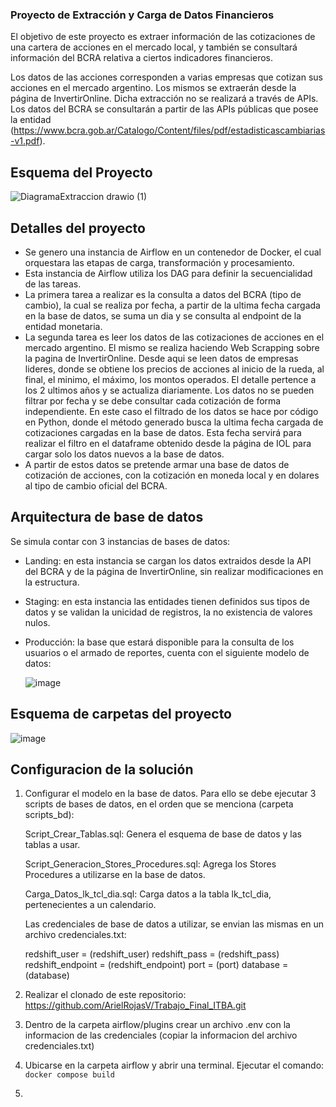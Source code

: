### Proyecto de Extracción y Carga de Datos Financieros

El objetivo de este proyecto es extraer información de las cotizaciones de una cartera de acciones en el mercado local, y también
se consultará información del BCRA relativa a ciertos indicadores financieros.

Los datos de las acciones corresponden a varias empresas que cotizan sus acciones en el mercado argentino. Los mismos se extraerán desde la página de InvertirOnline. Dicha extracción no se realizará a través de APIs.
Los datos del BCRA se consultarán a partir de las APIs públicas que posee la entidad (https://www.bcra.gob.ar/Catalogo/Content/files/pdf/estadisticascambiarias-v1.pdf).

## Esquema del Proyecto

![DiagramaExtraccion drawio (1)](https://github.com/user-attachments/assets/1c35481a-271d-4d80-a213-cfe6167ab9f5)


## Detalles del proyecto

- Se genero una instancia de Airflow en un contenedor de Docker, el cual orquestara las etapas de carga, transformación y procesamiento.
- Esta instancia de Airflow utiliza los DAG para definir la secuencialidad de las tareas.
- La primera tarea a realizar es la consulta a datos del BCRA (tipo de cambio), la cual se realiza por fecha, a partir de la ultima fecha cargada en la base de datos, se suma un dia y se consulta al endpoint de la entidad monetaria.
- La segunda tarea es leer los datos de las cotizaciones de acciones en el mercado argentino. El mismo se realiza haciendo Web Scrapping sobre la pagina de InvertirOnline. Desde aqui se leen datos de empresas lideres, donde se obtiene los precios de acciones al inicio de la rueda, al final, el minimo, el máximo, los montos operados. El detalle pertence a los 2 ultimos años y se actualiza diariamente. Los datos no se pueden filtrar por fecha y se debe consultar cada cotización de forma independiente. En este caso el filtrado de los datos se hace por código en Python, donde el método generado busca la ultima fecha cargada de cotizaciones cargadas en la base de datos. Esta fecha servirá para realizar el filtro en el dataframe obtenido desde la página de IOL para cargar solo los datos nuevos a la base de datos.
- A partir de estos datos se pretende armar una base de datos de cotización de acciones, con la cotización en moneda local y en dolares al tipo de cambio oficial del BCRA.

## Arquitectura de base de datos

Se simula contar con 3 instancias de bases de datos:

- Landing: en esta instancia se cargan los datos extraidos desde la API del BCRA y de la página de InvertirOnline, sin realizar modificaciones en la estructura.
- Staging: en esta instancia las entidades tienen definidos sus tipos de datos y se validan la unicidad de registros, la no existencia de valores nulos.
- Producción: la base que estará disponible para la consulta de los usuarios o el armado de reportes, cuenta con el siguiente modelo de datos:

    ![image](https://github.com/user-attachments/assets/e20f44ad-bf1a-47b9-81c6-868ae93edda9)

## Esquema de carpetas del proyecto

![image](https://github.com/user-attachments/assets/1f7a5aec-28f8-4887-a7c2-4575bd6512aa)


## Configuracion de la solución

1. Configurar el modelo en la base de datos.
   Para ello se debe ejecutar 3 scripts de bases de datos, en el orden que se menciona (carpeta scripts_bd):
   
   Script_Crear_Tablas.sql: Genera el esquema de base de datos y las tablas a usar.

   Script_Generacion_Stores_Procedures.sql: Agrega los Stores Procedures a utilizarse en la base de datos.

   Carga_Datos_lk_tcl_dia.sql: Carga datos a la tabla lk_tcl_dia, pertenecientes a un calendario.

   Las credenciales de base de datos a utilizar, se envian las mismas en un archivo credenciales.txt:
   
    redshift_user = (redshift_user)
    redshift_pass = (redshift_pass) 
    redshift_endpoint = (redshift_endpoint)
    port = (port)
    database = (database)


2. Realizar el clonado de este repositorio:
   https://github.com/ArielRojasV/Trabajo_Final_ITBA.git

3. Dentro de la carpeta airflow/plugins crear un archivo .env con la informacion de las credenciales (copiar la informacion del archivo credenciales.txt)

4. Ubicarse en la carpeta airflow y abrir una terminal.
   Ejecutar el comando:
   `docker compose build`
 

6. 
